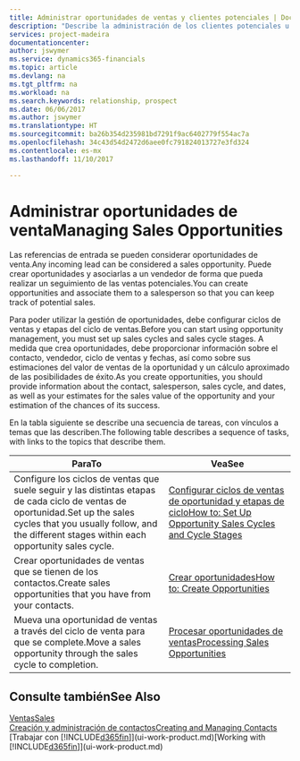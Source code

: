 ```yaml
---
title: Administrar oportunidades de ventas y clientes potenciales | Documentos de Microsoft
description: "Describe la administración de los clientes potenciales u oportunidades de venta entrantes en Dynamics 365, y la asociación de la oportunidad con un vendedor para realizar un seguimiento de las ventas potenciales."
services: project-madeira
documentationcenter: 
author: jswymer
ms.service: dynamics365-financials
ms.topic: article
ms.devlang: na
ms.tgt_pltfrm: na
ms.workload: na
ms.search.keywords: relationship, prospect
ms.date: 06/06/2017
ms.author: jswymer
ms.translationtype: HT
ms.sourcegitcommit: ba26b354d235981bd7291f9ac6402779f554ac7a
ms.openlocfilehash: 34c43d54d2472d6aee0fc791824013727e3fd324
ms.contentlocale: es-mx
ms.lasthandoff: 11/10/2017

---
```

# <a name="managing-sales-opportunities"></a><span data-ttu-id="10a6c-103">Administrar oportunidades de venta</span><span class="sxs-lookup"><span data-stu-id="10a6c-103">Managing Sales Opportunities</span></span>
<span data-ttu-id="10a6c-104">Las referencias de entrada se pueden considerar oportunidades de venta.</span><span class="sxs-lookup"><span data-stu-id="10a6c-104">Any incoming lead can be considered a sales opportunity.</span></span> <span data-ttu-id="10a6c-105">Puede crear oportunidades y asociarlas a un vendedor de forma que pueda realizar un seguimiento de las ventas potenciales.</span><span class="sxs-lookup"><span data-stu-id="10a6c-105">You can create opportunities and associate them to a salesperson so that you can keep track of potential sales.</span></span>

<span data-ttu-id="10a6c-106">Para poder utilizar la gestión de oportunidades, debe configurar ciclos de ventas y etapas del ciclo de ventas.</span><span class="sxs-lookup"><span data-stu-id="10a6c-106">Before you can start using opportunity management, you must set up sales cycles and sales cycle stages.</span></span> <span data-ttu-id="10a6c-107">A medida que crea oportunidades, debe proporcionar información sobre el contacto, vendedor, ciclo de ventas y fechas, así como sobre sus estimaciones del valor de ventas de la oportunidad y un cálculo aproximado de las posibilidades de éxito.</span><span class="sxs-lookup"><span data-stu-id="10a6c-107">As you create opportunities, you should provide information about the contact, salesperson, sales cycle, and dates, as well as your estimates for the sales value of the opportunity and your estimation of the chances of its success.</span></span>

<span data-ttu-id="10a6c-108">En la tabla siguiente se describe una secuencia de tareas, con vínculos a temas que las describen.</span><span class="sxs-lookup"><span data-stu-id="10a6c-108">The following table describes a sequence of tasks, with links to the topics that describe them.</span></span>

| <span data-ttu-id="10a6c-109">Para</span><span class="sxs-lookup"><span data-stu-id="10a6c-109">To</span></span> | <span data-ttu-id="10a6c-110">Vea</span><span class="sxs-lookup"><span data-stu-id="10a6c-110">See</span></span> |
| --- | --- |
| <span data-ttu-id="10a6c-111">Configure los ciclos de ventas que suele seguir y las distintas etapas de cada ciclo de ventas de oportunidad.</span><span class="sxs-lookup"><span data-stu-id="10a6c-111">Set up the sales cycles that you usually follow, and the different stages within each opportunity sales cycle.</span></span> |[<span data-ttu-id="10a6c-112">Configurar ciclos de ventas de oportunidad y etapas de ciclo</span><span class="sxs-lookup"><span data-stu-id="10a6c-112">How to: Set Up Opportunity Sales Cycles and Cycle Stages</span></span>](marketing-how-setup-opportunity-sales-cycles-stages.md) |
| <span data-ttu-id="10a6c-113">Crear oportunidades de ventas que se tienen de los contactos.</span><span class="sxs-lookup"><span data-stu-id="10a6c-113">Create sales opportunities that you have from your contacts.</span></span> |[<span data-ttu-id="10a6c-114">Crear oportunidades</span><span class="sxs-lookup"><span data-stu-id="10a6c-114">How to: Create Opportunities</span></span>](marketing-how-create-opportunities.md) |
| <span data-ttu-id="10a6c-115">Mueva una oportunidad de ventas a través del ciclo de venta para que se complete.</span><span class="sxs-lookup"><span data-stu-id="10a6c-115">Move a sales opportunity through the sales cycle to completion.</span></span> |[<span data-ttu-id="10a6c-116">Procesar oportunidades de ventas</span><span class="sxs-lookup"><span data-stu-id="10a6c-116">Processing Sales Opportunities</span></span>](marketing-processing-sales-opportunities.md) |

## <a name="see-also"></a><span data-ttu-id="10a6c-117">Consulte también</span><span class="sxs-lookup"><span data-stu-id="10a6c-117">See Also</span></span>
[<span data-ttu-id="10a6c-118">Ventas</span><span class="sxs-lookup"><span data-stu-id="10a6c-118">Sales</span></span>](sales-manage-sales.md)  
[<span data-ttu-id="10a6c-119">Creación y administración de contactos</span><span class="sxs-lookup"><span data-stu-id="10a6c-119">Creating and Managing Contacts</span></span>](marketing-contacts.md)  
<span data-ttu-id="10a6c-120">[Trabajar con [!INCLUDE[d365fin](includes/d365fin_md.md)]](ui-work-product.md)</span><span class="sxs-lookup"><span data-stu-id="10a6c-120">[Working with [!INCLUDE[d365fin](includes/d365fin_md.md)]](ui-work-product.md)</span></span>

